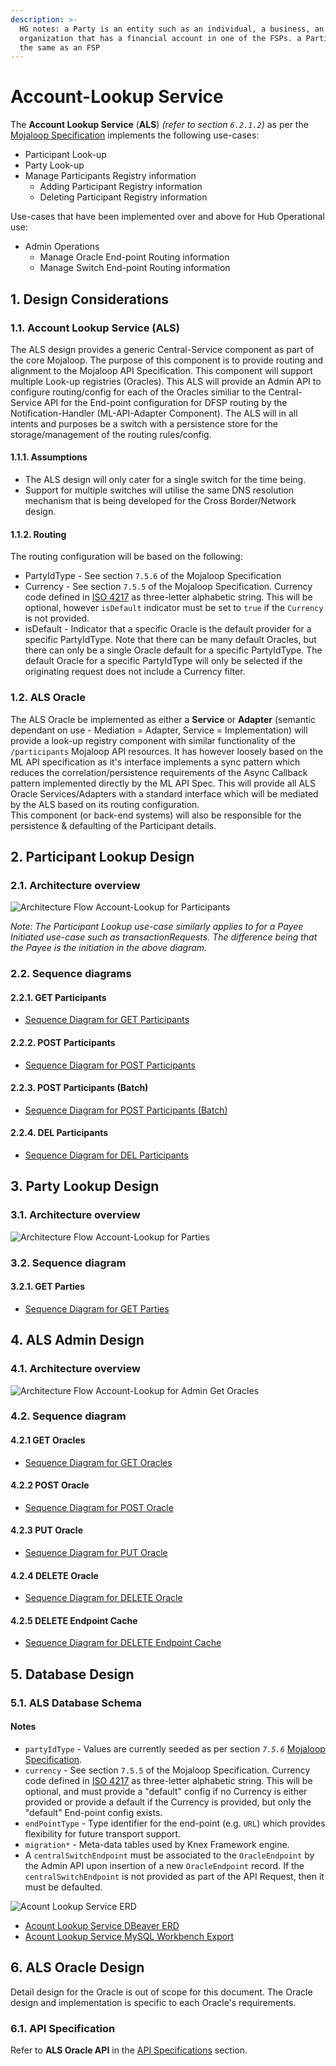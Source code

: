 ```yaml
---
description: >-
  HG notes: a Party is an entity such as an individual, a business, an
  organization that has a financial account in one of the FSPs. a Participant is
  the same as an FSP
---
```


# Account-Lookup Service

The **Account Lookup Service** \(**ALS**\) _\(refer to section `6.2.1.2`\)_ as per the [Mojaloop  Specification](https://github.com/harshita-gupta/mojaloop-documentation/tree/43c018dbcbca7411f4e85477187b079b35ab0ff8/mojaloop-technical-overview/account-lookup-service/%7B%7B%20book.importedVars.mojaloop.spec.uri.doc%20%7D%7D) implements the following use-cases:

* Participant Look-up 
* Party Look-up
* Manage Participants Registry information
  * Adding Participant Registry information
  * Deleting Participant Registry information

Use-cases that have been implemented over and above for Hub Operational use:

* Admin Operations
  * Manage Oracle End-point Routing information
  * Manage Switch End-point Routing information

## 1. Design Considerations

### 1.1. Account Lookup Service \(ALS\)

The ALS design provides a generic Central-Service component as part of the core Mojaloop. The purpose of this component is to provide routing and alignment to the Mojaloop API Specification. This component will support multiple Look-up registries \(Oracles\). This ALS will provide an Admin API to configure routing/config for each of the Oracles similiar to the Central-Service API for the End-point configuration for DFSP routing by the Notification-Handler \(ML-API-Adapter Component\). The ALS will in all intents and purposes be a switch with a persistence store for the storage/management of the routing rules/config.

#### 1.1.1. Assumptions

* The ALS design will only cater for a single switch for the time being.
* Support for multiple switches will utilise the same DNS resolution mechanism that is being developed for the Cross Border/Network design.

#### 1.1.2. Routing

The routing configuration will be based on the following:

* PartyIdType - See section `7.5.6` of the Mojaloop Specification
* Currency - See section `7.5.5` of the Mojaloop Specification. Currency code defined in [ISO 4217](https://www.iso.org/iso-4217-currency-codes.html) as three-letter alphabetic string. This will be optional, however `isDefault` indicator must be set to `true` if the `Currency` is not provided.
* isDefault - Indicator that a specific Oracle is the default provider for a specific PartyIdType. Note that there can be many default Oracles, but there can only be a single Oracle default for a specific PartyIdType. The default Oracle for a specific PartyIdType will only be selected if the originating request does not include a Currency filter.

### 1.2. ALS Oracle

The ALS Oracle be implemented as either a **Service** or **Adapter** \(semantic dependant on use - Mediation = Adapter, Service = Implementation\) will provide a look-up registry component with similar functionality of the `/participants` Mojaloop API resources. It has however loosely based on the ML API specification as it's interface implements a sync pattern which reduces the correlation/persistence requirements of the Async Callback pattern implemented directly by the ML API Spec. This will provide all ALS Oracle Services/Adapters with a standard interface which will be mediated by the ALS based on its routing configuration.  
This component \(or back-end systems\) will also be responsible for the persistence & defaulting of the Participant details.

## 2. Participant Lookup Design

### 2.1. Architecture overview

![Architecture Flow Account-Lookup for Participants](../../.gitbook/assets/arch-flow-account-lookup-participants.svg)

_Note: The Participant Lookup use-case similarly applies to for a Payee Initiated use-case such as transactionRequests. The difference being that the Payee is the initiation in the above diagram._

### 2.2. Sequence diagrams

#### 2.2.1. GET Participants

* [Sequence Diagram for GET Participants](als-get-participants.md)

#### 2.2.2. POST Participants

* [Sequence Diagram for POST Participants](als-post-participants.md)

#### 2.2.3. POST Participants \(Batch\)

* [Sequence Diagram for POST Participants \(Batch\)](als-post-participants-batch.md)

#### 2.2.4. DEL Participants

* [Sequence Diagram for DEL Participants](als-del-participants.md)

## 3. Party Lookup Design

### 3.1. Architecture overview

![Architecture Flow Account-Lookup for Parties](../../.gitbook/assets/arch-flow-account-lookup-parties.svg)

### 3.2. Sequence diagram

#### 3.2.1. GET Parties

* [Sequence Diagram for GET Parties](als-get-parties.md)

## 4. ALS Admin Design

### 4.1. Architecture overview

![Architecture Flow Account-Lookup for Admin Get Oracles](../../.gitbook/assets/arch-flow-account-lookup-admin.svg)

### 4.2. Sequence diagram

#### 4.2.1 GET Oracles

* [Sequence Diagram for GET Oracles](https://github.com/harshita-gupta/mojaloop-documentation/tree/43c018dbcbca7411f4e85477187b079b35ab0ff8/mojaloop-technical-overview/account-lookup-service/als-admin-get-oracles.md)

#### 4.2.2 POST Oracle

* [Sequence Diagram for POST Oracle](https://github.com/harshita-gupta/mojaloop-documentation/tree/43c018dbcbca7411f4e85477187b079b35ab0ff8/mojaloop-technical-overview/account-lookup-service/als-admin-post-oracles.md)

#### 4.2.3 PUT Oracle

* [Sequence Diagram for PUT Oracle](https://github.com/harshita-gupta/mojaloop-documentation/tree/43c018dbcbca7411f4e85477187b079b35ab0ff8/mojaloop-technical-overview/account-lookup-service/als-admin-put-oracles.md)

#### 4.2.4 DELETE Oracle

* [Sequence Diagram for DELETE Oracle](https://github.com/harshita-gupta/mojaloop-documentation/tree/43c018dbcbca7411f4e85477187b079b35ab0ff8/mojaloop-technical-overview/account-lookup-service/als-admin-del-oracles.md)

#### 4.2.5 DELETE Endpoint Cache

* [Sequence Diagram for DELETE Endpoint Cache](https://github.com/harshita-gupta/mojaloop-documentation/tree/43c018dbcbca7411f4e85477187b079b35ab0ff8/mojaloop-technical-overview/account-lookup-service/als-del-endpoint.md)

## 5. Database Design

### 5.1. ALS Database Schema

#### Notes

* `partyIdType` - Values are currently seeded as per section _`7.5.6`_ [Mojaloop  Specification](https://github.com/harshita-gupta/mojaloop-documentation/tree/43c018dbcbca7411f4e85477187b079b35ab0ff8/mojaloop-technical-overview/account-lookup-service/%7B%7B%20book.importedVars.mojaloop.spec.uri.doc%20%7D%7D).
* `currency` - See section `7.5.5` of the Mojaloop Specification. Currency code defined in [ISO 4217](https://www.iso.org/iso-4217-currency-codes.html) as three-letter alphabetic string. This will be optional, and must provide a "default" config if no Currency is either provided or provide a default if the Currency is provided, but only the "default" End-point config exists.
* `endPointType` - Type identifier for the end-point \(e.g. `URL`\) which provides flexibility for future transport support.
* `migration*` - Meta-data tables used by Knex Framework engine.
* A `centralSwitchEndpoint` must be associated to the `OracleEndpoint` by the Admin API upon insertion of a new `OracleEndpoint` record. If the `centralSwitchEndpoint` is not provided as part of the API Request, then it must be defaulted. 

![Acount Lookup Service ERD](../../.gitbook/assets/AccountLookupService-schema.png)

* [Acount Lookup Service DBeaver ERD](https://github.com/harshita-gupta/mojaloop-documentation/tree/43c018dbcbca7411f4e85477187b079b35ab0ff8/mojaloop-technical-overview/account-lookup-service/assets/entities/AccountLookupDB-schema-DBeaver.erd)
* [Acount Lookup Service MySQL Workbench Export](https://github.com/harshita-gupta/mojaloop-documentation/tree/43c018dbcbca7411f4e85477187b079b35ab0ff8/mojaloop-technical-overview/account-lookup-service/assets/entities/AccountLookup-ddl-MySQLWorkbench.sql)

## 6. ALS Oracle Design

Detail design for the Oracle is out of scope for this document. The Oracle design and implementation is specific to each Oracle's requirements.

### 6.1. API Specification

Refer to **ALS Oracle API** in the [API Specifications](../../api/#als-oracle-api) section.

